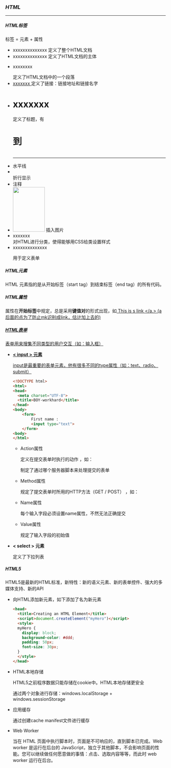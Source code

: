 ### *HTML*

-------------------------------------

#####  *HTML标签*

标签 = 元素 + 属性

- <html> xxxxxxxxxxxxxx </html>  定义了整个HTML文档
- <body> xxxxxxxxxxxxxx </body>  定义了HTML文档的主体
- <p> xxxxxxxx </p>  定义了HTML文档中的一个段落
- <a href="xxxxxx"> xxxxxxx </a  > 定义了链接：链接地址和链接名字
- <h1>  xxxxxxx </h1>  定义了标题，有<h1>到<h6>
- <hr />  水平线
- <br />  折行显示
- <!-- xxxxxxxxxxxxxx -->   注释
- <img src ="xxxxx.png"  width='100' height='140' />   插入图片
- <div>  xxxxxxx  </div>  对HTML进行分类，使得能够用CSS给类设置样式
- <form>  xxxxxxxxxxxxxx  </form>  用于定义表单



##### *HTML元素*

HTML 元素指的是从开始标签（start tag）到结束标签（end tag）的所有代码。



##### *HTML属性*

属性在**开始标签**中规定，总是采用**键值对**的形式出现，如<a href="www.alipay.com"> This is s link </a.>  (a后面的点为了防止mk识别成link，估计加上去的)



##### *HTML表单*

表单用来搜集不同类型的用户交互（如：输入框）

- **< input > 元素**

  input是最重要的表单元素，他有很多不同的type属性（如：text、radio、submit）

  ```HTML
  <!DOCTYPE html>
  <html>
  <head>
  	<meta charset="UTF-8">
  	<title>BOY-workhard</title>
  </head>
  <body>
      <form>
          First name :   
          <input type="text">
      </form>
  <body>
  </html>
  ```

  - Action属性

    定义在提交表单时执行的动作 ，如：<form  action = "action_page.php"> 制定了通过哪个服务器脚本来处理提交的表单

  - Method属性

    规定了提交表单时所用的HTTP方法（GET / POST） ，如：<form  action = "action_page.php" method = "POST">

  - Name属性

    每个输入字段必须设置name属性，不然无法正确提交

  - Value属性

    规定了输入字段的初始值

- **< select > 元素**

  定义了下拉列表



##### *HTML5*

HTML5是最新的HTML标准，新特性：新的语义元素、新的表单控件、强大的多媒体支持、新的API

- 向HTML添加新元素，如下添加了名为<myHero>新元素

  ```HTML
  <head>
    <title>Creating an HTML Element</title>
    <script>document.createElement("myHero")</script>
    <style>
    myHero {
      display: block;
      background-color: #ddd;
      padding: 50px;
      font-size: 30px;
    } 
    </style> 
  </head>
  ```

- HTML本地存储

  HTML5之前程序数据只能存储在cookie中。HTML本地存储更安全

  通过两个对象进行存储：windows.localStorage + windows.sessionStorage

- 应用缓存

  通过创建cache manifest文件进行缓存

- Web Worker

  当在 HTML 页面中执行脚本时，页面是不可响应的，直到脚本已完成。Web worker 是运行在后台的 JavaScript，独立于其他脚本，不会影响页面的性能。您可以继续做任何愿意做的事情：点击、选取内容等等，而此时 web worker 运行在后台。